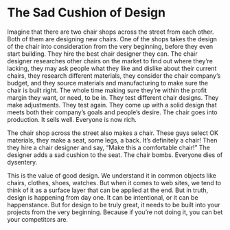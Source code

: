 

# The Sad Cushion of Design

Imagine that there are two chair shops across the street from each other. Both of them are designing new
chairs. One of the shops takes the design of the chair into consideration from the very beginning, before they
even start building. They hire the best chair designer they can. The chair designer researches other chairs on
the market to find out where they’re lacking, they may ask people what they like and dislike about their
current chairs, they research different materials, they consider the chair company’s budget, and they source
materials and manufacturing to make sure the chair is built right. The whole time making sure they’re within
the profit margin they want, or need, to be in. They test different chair designs. They make adjustments. They
test again. They come up with a solid design that meets both their company’s goals and people’s desire.
The chair goes into production. It sells well. Everyone is now rich. 

The chair shop across the street also makes a chair. These guys select OK materials, they make a seat, some
legs, a back. It’s definitely a chair! Then they hire a chair designer and say, “Make this a comfortable
chair!” The designer adds a sad cushion to the seat. The chair bombs. Everyone dies of dysentery. 

This is the value of good design. We understand it in common objects like chairs, clothes, shoes, watches. But
when it comes to web sites, we tend to think of it as a surface layer that can be applied at the end. But in
truth, design is happening from day one. It can be intentional, or it can be happenstance. But for design to
be truly great, it needs to be built into your projects from the very beginning. Because if you’re not doing
it, you can bet your competitors are.